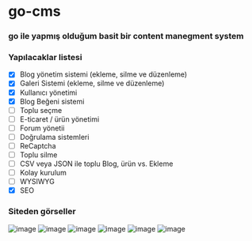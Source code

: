 # go-cms
### go ile yapmış olduğum basit bir content manegment system
### Yapılacaklar listesi

- [X] Blog yönetim sistemi (ekleme, silme ve düzenleme)
- [X] Galeri Sistemi (ekleme, silme ve düzenleme)
- [X] Kullanıcı yönetimi
- [X] Blog Beğeni sistemi
- [ ] Toplu seçme
- [ ] E-ticaret / ürün yönetimi
- [ ] Forum yönetii
- [ ] Doğrulama sistemleri
- [ ] ReCaptcha
- [ ] Toplu silme
- [ ] CSV veya JSON ile toplu Blog, ürün vs. Ekleme
- [ ] Kolay kurulum
- [ ] WYSIWYG
- [X] SEO

### Siteden görseller
![image](https://github.com/Hasan-Kilici/go-cms/assets/105741983/9c50d84b-af02-4940-9ae6-d8028ebf3714)
![image](https://github.com/Hasan-Kilici/go-cms/assets/105741983/f08d3525-0d27-4326-8666-e5ed1156ae84)
![image](https://github.com/Hasan-Kilici/go-cms/assets/105741983/48b5a147-cae5-4665-8de4-ee6de6fd7f35)
![image](https://github.com/Hasan-Kilici/go-cms/assets/105741983/d7c6a64e-4dec-4427-b0ab-9eab72374e7f)
![image](https://github.com/Hasan-Kilici/go-cms/assets/105741983/b907c306-4cfc-4436-886c-6b3390822ed1)
![image](https://github.com/Hasan-Kilici/go-cms/assets/105741983/44a2d669-7ee3-4c72-8c77-eeb925f9cd11)

